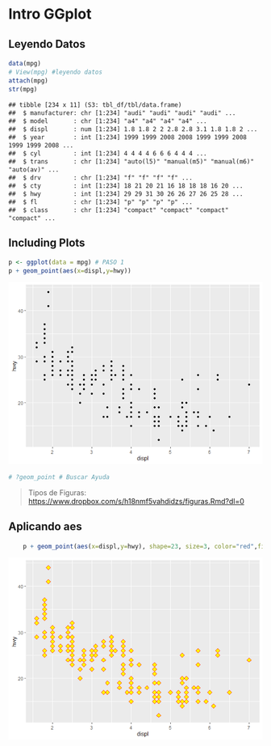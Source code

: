 Intro GGplot
================

## Leyendo Datos

``` r
data(mpg)
# View(mpg) #leyendo datos
attach(mpg)
str(mpg)
```

    ## tibble [234 x 11] (S3: tbl_df/tbl/data.frame)
    ##  $ manufacturer: chr [1:234] "audi" "audi" "audi" "audi" ...
    ##  $ model       : chr [1:234] "a4" "a4" "a4" "a4" ...
    ##  $ displ       : num [1:234] 1.8 1.8 2 2 2.8 2.8 3.1 1.8 1.8 2 ...
    ##  $ year        : int [1:234] 1999 1999 2008 2008 1999 1999 2008 1999 1999 2008 ...
    ##  $ cyl         : int [1:234] 4 4 4 4 6 6 6 4 4 4 ...
    ##  $ trans       : chr [1:234] "auto(l5)" "manual(m5)" "manual(m6)" "auto(av)" ...
    ##  $ drv         : chr [1:234] "f" "f" "f" "f" ...
    ##  $ cty         : int [1:234] 18 21 20 21 16 18 18 18 16 20 ...
    ##  $ hwy         : int [1:234] 29 29 31 30 26 26 27 26 25 28 ...
    ##  $ fl          : chr [1:234] "p" "p" "p" "p" ...
    ##  $ class       : chr [1:234] "compact" "compact" "compact" "compact" ...

## Including Plots

``` r
p <- ggplot(data = mpg) # PASO 1
p + geom_point(aes(x=displ,y=hwy))
```

![](README_files/figure-gfm/unnamed-chunk-1-1.png)<!-- -->

``` r
# ?geom_point # Buscar Ayuda
```

> Tipos de Figuras:
> <https://www.dropbox.com/s/h18nmf5vahdidzs/figuras.Rmd?dl=0>

## Aplicando aes

``` r
    p + geom_point(aes(x=displ,y=hwy), shape=23, size=3, color="red",fill="yellow")
```

![](README_files/figure-gfm/unnamed-chunk-2-1.png)<!-- -->
